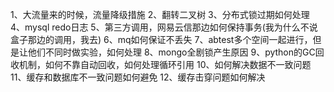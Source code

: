1、大流量来的时候，流量降级措施
2、翻转二叉树
3、分布式锁过期如何处理
4、mysql redo日志
5、第三方调用，网易云信那边如何保持事务(我为什么不说盒子那边的调用，我去)
6、mq如何保证不丢失
7、abtest多个空间一起进行，但是让他们不同时做实验，如何处理
8、mongo全剧锁产生原因
9、python的GC回收机制，如何不靠自动回收，如何处理循环引用
10、如何解决数据不一致问题
11、缓存和数据库不一致问题如何避免
12、缓存击穿问题如何解决
